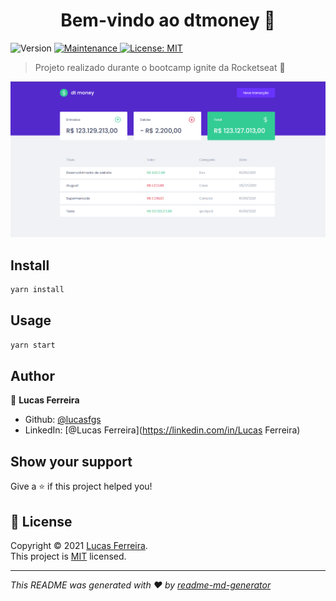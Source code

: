 <h1 align="center">Bem-vindo ao dtmoney 👋</h1>
<p>
  <img alt="Version" src="https://img.shields.io/badge/version-1.0.0-blue.svg?cacheSeconds=2592000" />
  <a href="https://github.com/lucasfgs/dtmoney/graphs/commit-activity" target="_blank">
    <img alt="Maintenance" src="https://img.shields.io/badge/Maintained%3F-yes-green.svg" />
  </a>
  <a href="https://github.com/lucasfgs/dtmoney/blob/master/LICENSE" target="_blank">
    <img alt="License: MIT" src="https://img.shields.io/github/license/lucasfgs/dtmoney" />
  </a>
</p>

> Projeto realizado durante o bootcamp ignite da Rocketseat 🚀

![Interface](dtmoney.png)

## Install

```sh
yarn install
```

## Usage

```sh
yarn start
```

## Author

👤 **Lucas Ferreira**

* Github: [@lucasfgs](https://github.com/lucasfgs)
* LinkedIn: [@Lucas Ferreira](https://linkedin.com/in/Lucas Ferreira)

## Show your support

Give a ⭐️ if this project helped you!

## 📝 License

Copyright © 2021 [Lucas Ferreira](https://github.com/lucasfgs).<br />
This project is [MIT](https://github.com/lucasfgs/dtmoney/blob/master/LICENSE) licensed.

***
_This README was generated with ❤️ by [readme-md-generator](https://github.com/kefranabg/readme-md-generator)_